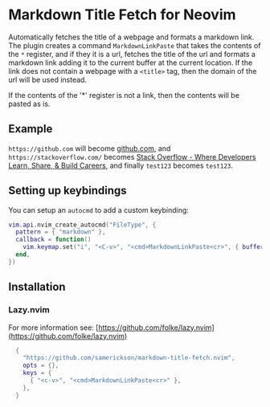 # Markdown Title Fetch for Neovim

Automatically fetches the title of a webpage and formats a markdown link. The plugin creates a command `MarkdownLinkPaste` that takes the contents of the `*` register, and if they it is a url, fetches the title of the url and formats a markdown link adding it to the current buffer at the current location. If the link does not contain a webpage with a `<title>` tag, then the domain of the url will be used instead.

If the contents of the '*' register is not a link, then the contents will be pasted as is.

## Example

`https://github.com` will become [github.com](https://github.com), and `https://stackoverflow.com/` becomes [Stack Overflow - Where Developers Learn, Share, &amp; Build Careers](https://stackoverflow.com/), and finally `test123` becomes `test123`.

## Setting up keybindings

You can setup an `autocmd` to add a custom keybinding:

```lua
vim.api.nvim_create_autocmd("FileType", {
  pattern = { "markdown" },
  callback = function()
    vim.keymap.set("i", "<C-v>", "<cmd>MarkdownLinkPaste<cr>", { buffer = true, silent = true })
  end,
})
```

## Installation

### Lazy.nvim

For more information see: [https://github.com/folke/lazy.nvim](https://github.com/folke/lazy.nvim)

```lua
  {
    "https://github.com/samerickson/markdown-title-fetch.nvim",
    opts = {},
    keys = {
      { "<c-v>", "<cmd>MarkdownLinkPaste<cr>" },
    },
  }
```
